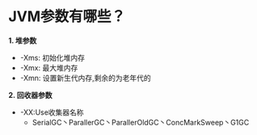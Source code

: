 # JVM参数有哪些？ 

**1. 堆参数**

- -Xms: 初始化堆内存
- -Xmx: 最大堆内存
- -Xmn: 设置新生代内存,剩余的为老年代的

**2. 回收器参数**

- -XX:Use收集器名称
  - SerialGC丶ParallerGC丶ParallerOldGC丶ConcMarkSweep丶G1GC